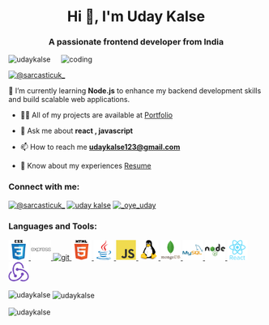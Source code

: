 
<h1 align="center">Hi 👋, I'm Uday Kalse</h1>
<h3 align="center">A passionate frontend developer from India</h3>
<img src="https://imgs.search.brave.com/3n8dZUtS2_gQY5c542S9L_V6Jf_CkBuhmEpbROh5JeU/rs:fit:860:0:0/g:ce/aHR0cHM6Ly9naWZk/Yi5jb20vaW1hZ2Vz/L2hpZ2gvYW5pbWF0/ZWQtcHJvZ3JhbW1l/ci1ndXktY29kaW5n/LTc5MGEwYnM4ZTh0/aHBpc2cuZ2lm.gif" alt="coding" align="right" width="400" >

<p align="left"> <img src="https://komarev.com/ghpvc/?username=udaykalse&label=Profile%20views&color=0e75b6&style=flat" alt="udaykalse" /> </p>

<p align="left"> <a href="https://twitter.com/@sarcasticuk_" target="blank"><img src="https://img.shields.io/twitter/follow/@sarcasticuk_?logo=twitter&style=for-the-badge" alt="@sarcasticuk_" /></a> </p>


🌱 I’m currently learning **Node.js** to enhance my backend development skills and build scalable web applications.

- 👨‍💻 All of my projects are available at [Portfolio](https://developer-portfolio-c4eg.vercel.app/)

- 💬 Ask me about **react , javascript**

- 📫 How to reach me **udaykalse123@gmail.com**

- 📄 Know about my experiences [Resume](https://drive.google.com/file/d/1iLZXHt40qX-csRcm-m_ezZua9PeR9P-x/view?usp=sharing)

<h3 align="left">Connect with me:</h3>
<p align="left">
<a href="https://twitter.com/@sarcasticuk_" target="blank"><img align="center" src="https://raw.githubusercontent.com/rahuldkjain/github-profile-readme-generator/master/src/images/icons/Social/twitter.svg" alt="@sarcasticuk_" height="30" width="40" /></a>
<a href="https://linkedin.com/in/uday-kalse" target="blank"><img align="center" src="https://raw.githubusercontent.com/rahuldkjain/github-profile-readme-generator/master/src/images/icons/Social/linked-in-alt.svg" alt="uday kalse" height="30" width="40" /></a>
<a href="https://instagram.com/_oye_uday" target="blank"><img align="center" src="https://raw.githubusercontent.com/rahuldkjain/github-profile-readme-generator/master/src/images/icons/Social/instagram.svg" alt="_oye_uday" height="30" width="40" /></a>
</p>

<h3 align="left">Languages and Tools:</h3>
<p align="left"> <a href="https://www.w3schools.com/css/" target="_blank" rel="noreferrer"> <img src="https://raw.githubusercontent.com/devicons/devicon/master/icons/css3/css3-original-wordmark.svg" alt="css3" width="40" height="40"/> </a> <a href="https://expressjs.com" target="_blank" rel="noreferrer"> <img src="https://raw.githubusercontent.com/devicons/devicon/master/icons/express/express-original-wordmark.svg" alt="express" width="40" height="40"/> </a> <a href="https://git-scm.com/" target="_blank" rel="noreferrer"> <img src="https://www.vectorlogo.zone/logos/git-scm/git-scm-icon.svg" alt="git" width="40" height="40"/> </a> <a href="https://www.w3.org/html/" target="_blank" rel="noreferrer"> <img src="https://raw.githubusercontent.com/devicons/devicon/master/icons/html5/html5-original-wordmark.svg" alt="html5" width="40" height="40"/> </a> <a href="https://www.java.com" target="_blank" rel="noreferrer"> <img src="https://raw.githubusercontent.com/devicons/devicon/master/icons/java/java-original.svg" alt="java" width="40" height="40"/> </a> <a href="https://developer.mozilla.org/en-US/docs/Web/JavaScript" target="_blank" rel="noreferrer"> <img src="https://raw.githubusercontent.com/devicons/devicon/master/icons/javascript/javascript-original.svg" alt="javascript" width="40" height="40"/> </a> <a href="https://www.linux.org/" target="_blank" rel="noreferrer"> <img src="https://raw.githubusercontent.com/devicons/devicon/master/icons/linux/linux-original.svg" alt="linux" width="40" height="40"/> </a> <a href="https://www.mongodb.com/" target="_blank" rel="noreferrer"> <img src="https://raw.githubusercontent.com/devicons/devicon/master/icons/mongodb/mongodb-original-wordmark.svg" alt="mongodb" width="40" height="40"/> </a> <a href="https://www.mysql.com/" target="_blank" rel="noreferrer"> <img src="https://raw.githubusercontent.com/devicons/devicon/master/icons/mysql/mysql-original-wordmark.svg" alt="mysql" width="40" height="40"/> </a> <a href="https://nodejs.org" target="_blank" rel="noreferrer"> <img src="https://raw.githubusercontent.com/devicons/devicon/master/icons/nodejs/nodejs-original-wordmark.svg" alt="nodejs" width="40" height="40"/> </a> <a href="https://reactjs.org/" target="_blank" rel="noreferrer"> <img src="https://raw.githubusercontent.com/devicons/devicon/master/icons/react/react-original-wordmark.svg" alt="react" width="40" height="40"/> </a> <a href="https://redux.js.org" target="_blank" rel="noreferrer"> <img src="https://raw.githubusercontent.com/devicons/devicon/master/icons/redux/redux-original.svg" alt="redux" width="40" height="40"/> </a> </p>




<p><img align="left" src="https://github-readme-stats.vercel.app/api/top-langs?username=udaykalse&show_icons=true&locale=en&layout=compact" alt="udaykalse" /></p>

<p>&nbsp;<img align="center" src="https://github-readme-stats.vercel.app/api?username=udaykalse&show_icons=true&locale=en" alt="udaykalse" /></p>

<p><img align="center" src="https://github-readme-streak-stats.herokuapp.com/?user=udaykalse&" alt="udaykalse" /></p>

